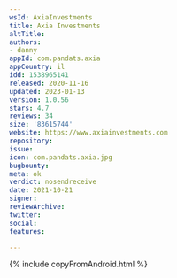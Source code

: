 ```yaml
---
wsId: AxiaInvestments
title: Axia Investments
altTitle: 
authors:
- danny
appId: com.pandats.axia
appCountry: il
idd: 1538965141
released: 2020-11-16
updated: 2023-01-13
version: 1.0.56
stars: 4.7
reviews: 34
size: '83615744'
website: https://www.axiainvestments.com
repository: 
issue: 
icon: com.pandats.axia.jpg
bugbounty: 
meta: ok
verdict: nosendreceive
date: 2021-10-21
signer: 
reviewArchive: 
twitter: 
social: 
features: 

---
```


{% include copyFromAndroid.html %}

